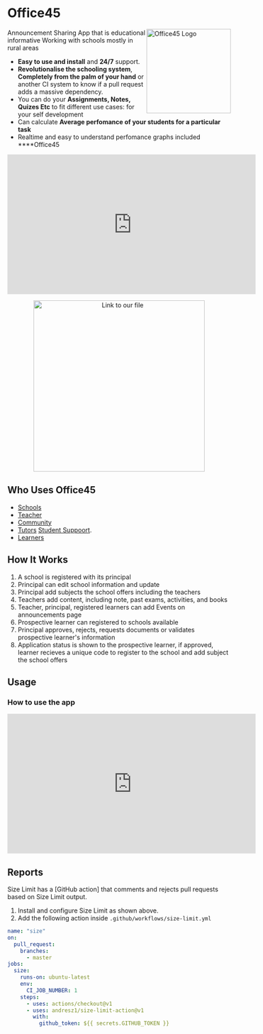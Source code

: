 # Office45 

<img src="https://amandlaomnotho.co.za/wp-content/uploads/ultimatemember/1/profile_photo-190x190.jpg?1696348136" align="right"
     alt="Office45 Logo" width="190" height="190">

Announcement Sharing App that is educational informative
Working with schools mostly in rural areas

* **Easy to use and install** and **24/7** support.
* **Revolutionalise the schooling system**, **Completely from the palm of your hand**
  or another CI system to know if a pull request adds a massive dependency.
* You can do your **Assignments, Notes, Quizes Etc** to fit different use cases: for your self development
* Can calculate **Average perfomance of your students for a particular task** 
* Realtime and easy to understand perfomance graphs included ****Office45 

<iframe width="560" height="315" src="https://www.youtube.com/embed/hKNj4aJ9F6s?si=FCfCUULUJp0GKpI0" title="YouTube video player" frameborder="0" allow="accelerometer; autoplay; clipboard-write; encrypted-media; gyroscope; picture-in-picture; web-share" allowfullscreen></iframe>

<p align="center">
<img src="http://amandlaomnotho.co.za/wp-content/uploads/2023/10/map.png"
  alt="Link to our file"
   height="386">
</p>


## Who Uses Office45

* [Schools](https://dbe.gov.za)
* [Teacher](https://dbe.gov.za)
* [Community](https://dbe.gov.za)
* [Tutors](https://dbe.gov.za) 
  [Student Suppoort](https://office45.co.za).
* [Learners](https://office45.co.za) 


## How It Works

1. A school is registered with its principal
2. Principal can edit school information and update
3. Principal add subjects the school offers including the teachers
4. Teachers add content, including note, past exams, activities, and books
5. Teacher, principal, registered learners can add Events on announcements page
6. Prospective learner can registered to schools available
7. Principal approves, rejects, requests documents or validates prospective learner's information
8. Application status is shown to the prospective learner, if approved, learner recieves a unique code to register to
   the school and add subject the school offers


## Usage

### How to use the app



<iframe width="560" height="315" src="https://www.youtube.com/embed/hKNj4aJ9F6s?si=FCfCUULUJp0GKpI0" title="YouTube video player" frameborder="0" allow="accelerometer; autoplay; clipboard-write; encrypted-media; gyroscope; picture-in-picture; web-share" allowfullscreen></iframe>


## Reports

Size Limit has a [GitHub action] that comments and rejects pull requests based
on Size Limit output.

1. Install and configure Size Limit as shown above.
2. Add the following action inside `.github/workflows/size-limit.yml`

```yaml
name: "size"
on:
  pull_request:
    branches:
      - master
jobs:
  size:
    runs-on: ubuntu-latest
    env:
      CI_JOB_NUMBER: 1
    steps:
      - uses: actions/checkout@v1
      - uses: andresz1/size-limit-action@v1
        with:
          github_token: ${{ secrets.GITHUB_TOKEN }}
```



